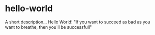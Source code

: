 # hello-world
A short description... Hello World!
"If you want to succeed as bad as you want to breathe, then you'll be successfull"
